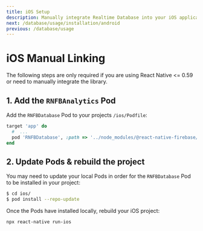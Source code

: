 ```yaml
---
title: iOS Setup
description: Manually integrate Realtime Database into your iOS application.
next: /database/usage/installation/android
previous: /database/usage
---
```


# iOS Manual Linking

The following steps are only required if you are using React Native \<= 0.59 or need to manually integrate the library.

## 1. Add the `RNFBAnalytics` Pod

Add the `RNFBDatabase` Pod to your projects `/ios/Podfile`:

```ruby
target 'app' do
  #  ...
  pod 'RNFBDatabase', :path => '../node_modules/@react-native-firebase/database'
end
```

## 2. Update Pods & rebuild the project

You may need to update your local Pods in order for the `RNFBDatabase` Pod to be installed in your project:

```bash
$ cd ios/
$ pod install --repo-update
```

Once the Pods have installed locally, rebuild your iOS project:

```bash
npx react-native run-ios
```
